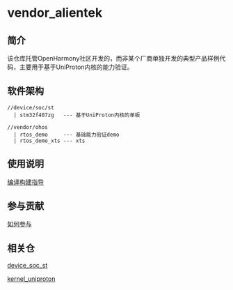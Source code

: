 # vendor_alientek

## 简介

该仓库托管OpenHarmony社区开发的，而非某个厂商单独开发的典型产品样例代码，主要用于基于UniProton内核的能力验证。

## 软件架构
```
//device/soc/st
  | stm32f407zg   --- 基于UniProton内核的单板

//vendor/ohos
  | rtos_demo     --- 基础能力验证demo
  | rtos_demo_xts --- xts
```

## 使用说明

[编译构建指导](https://gitee.com/openharmony-sig/kernel_uniproton/blob/master/README_zh.md)

## 参与贡献

[如何参与](https://gitee.com/openharmony/docs/blob/HEAD/zh-cn/contribute/%E5%8F%82%E4%B8%8E%E8%B4%A1%E7%8C%AE.md)

## 相关仓

[device_soc_st](https://gitee.com/openharmony/device_soc_st)

[kernel_uniproton](https://gitee.com/openharmony-sig/kernel_uniproton)
